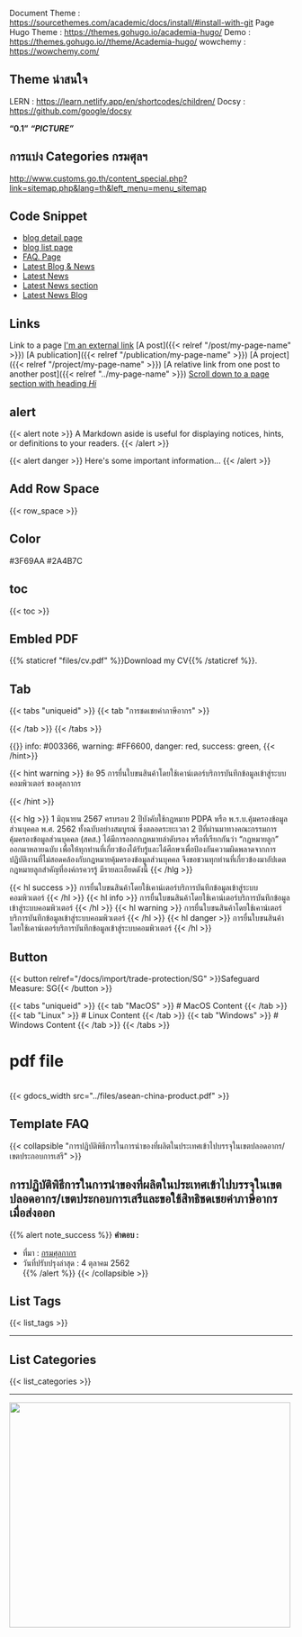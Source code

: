 Document Theme : https://sourcethemes.com/academic/docs/install/#install-with-git
Page Hugo Theme : https://themes.gohugo.io/academia-hugo/
Demo : https://themes.gohugo.io//theme/Academia-hugo/
wowchemy : https://wowchemy.com/

## Theme น่าสนใจ

LERN : https://learn.netlify.app/en/shortcodes/children/
Docsy : https://github.com/google/docsy

**“0.1”**
**_“PICTURE”_**

## การแบ่ง Categories กรมศุลฯ

http://www.customs.go.th/content_special.php?link=sitemap.php&lang=th&left_menu=menu_sitemap

## Code Snippet

- [blog detail page](https://www.bootdey.com/snippets/view/blog-detail-page)
- [blog list page](https://www.bootdey.com/snippets/view/blog-list-page)
- [FAQ. Page](https://www.bootdey.com/snippets/view/paq-page)
- [Latest Blog & News](https://www.bootdey.com/snippets/view/Latest-Blog-and-News)
- [Latest News](https://www.bootdey.com/snippets/view/bs4-Latest-News)
- [Latest News section](https://www.bootdey.com/snippets/view/Latest-News-section)
- [Latest News Blog](https://www.bootdey.com/snippets/view/Latest-News-Blog)

## Links

Link to a page
[I'm an external link](https://www.google.com)
[A post]({{< relref "/post/my-page-name" >}})
[A publication]({{< relref "/publication/my-page-name" >}})
[A project]({{< relref "/project/my-page-name" >}})
[A relative link from one post to another post]({{< relref "../my-page-name" >}})
[Scroll down to a page section with heading _Hi_](#hi)

## alert

{{< alert note >}}
A Markdown aside is useful for displaying notices, hints, or definitions to your readers.
{{< /alert >}}

{{< alert danger >}}
Here's some important information...
{{< /alert >}}

## Add Row Space

{{< row_space >}}

## Color

#3F69AA
#2A4B7C

## toc

{{< toc >}}

## Embled PDF

{{% staticref "files/cv.pdf" %}}Download my CV{{% /staticref %}}.

## Tab

{{< tabs "uniqueid" >}}
{{< tab "การชดเชยค่าภาษีอากร" >}}

{{< /tab >}}
{{< /tabs >}}

{{<hint success>}}
info: #003366,
warning: #FF6600,
danger: red,
success: green,
{{< /hint>}}

{{< hint warning >}}
ข้อ 95 การยื่นใบขนสินค้าโดยใช้เคาน์เตอร์บริการบันทึกข้อมูลเข้าสู่ระบบคอมพิวเตอร์ ของศุลกากร

{{< /hint >}} 

{{< hlg >}} 
1 มิถุนายน 2567 ครบรอบ 2 ปีบังคับใช้กฎหมาย PDPA หรือ พ.ร.บ.คุ้มครองข้อมูลส่วนบุคคล พ.ศ. 2562 ทั้งฉบับอย่างสมบูรณ์ ซึ่งตลอดระยะเวลา 2 ปีที่ผ่านมาทางคณะกรรมการคุ้มครองข้อมูลส่วนบุคคล (สคส.) ได้มีการออกกฎหมายลำดับรอง หรือที่เรียกกันว่า “กฎหมายลูก” ออกมาหลายฉบับ เพื่อให้ทุกท่านที่เกี่ยวข้องได้รับรู้และได้ศึกษาเพื่อป้องกันความผิดพลาดจากการปฏิบัติงานที่ไม่สอดคล้องกับกฎหมายคุ้มครองข้อมูลส่วนบุคคล จึงขอชวนทุกท่านที่เกี่ยวข้องมาอัปเดตกฎหมายลูกสำคัญที่องค์กรควรรู้ มีรายละเอียดดังนี้
{{< /hlg >}} 

{{< hl success >}} การยื่นใบขนสินค้าโดยใช้เคาน์เตอร์บริการบันทึกข้อมูลเข้าสู่ระบบคอมพิวเตอร์  {{< /hl >}} 
{{< hl info >}} การยื่นใบขนสินค้าโดยใช้เคาน์เตอร์บริการบันทึกข้อมูลเข้าสู่ระบบคอมพิวเตอร์  {{< /hl >}} 
{{< hl warning >}} การยื่นใบขนสินค้าโดยใช้เคาน์เตอร์บริการบันทึกข้อมูลเข้าสู่ระบบคอมพิวเตอร์  {{< /hl >}} 
{{< hl danger >}} การยื่นใบขนสินค้าโดยใช้เคาน์เตอร์บริการบันทึกข้อมูลเข้าสู่ระบบคอมพิวเตอร์  {{< /hl >}} 

## Button

{{< button relref="/docs/import/trade-protection/SG" >}}Safeguard Measure: SG{{< /button >}}

{{< tabs "uniqueid" >}}
{{< tab "MacOS" >}} # MacOS Content {{< /tab >}}
{{< tab "Linux" >}} # Linux Content {{< /tab >}}
{{< tab "Windows" >}} # Windows Content {{< /tab >}}
{{< /tabs >}}

# pdf file

<br>
{{< gdocs_width src="../files/asean-china-product.pdf" >}}

<br>

## Template FAQ

{{< collapsible "การปฏิบัติพิธีการในการนำของที่ผลิตในประเทศเข้าไปบรรจุในเขตปลอดอากร/เขตประกอบการเสรี"  >}}

## การปฏิบัติพิธีการในการนำของที่ผลิตในประเทศเข้าไปบรรจุในเขตปลอดอากร/เขตประกอบการเสรีและขอใช้สิทธิชดเชยค่าภาษีอากรเมื่อส่งออก

{{% alert note_success %}}
**คำตอบ :**

- ที่มา : [กรมศุลกากร](http://ccc.customs.go.th/cont_strc_faq.php?current_id=14232a324149505f47&left_menu=interesting_article)
- วันที่ปรับปรุงล่าสุด : 4 ตุลาคม 2562  
   {{% /alert %}}
  {{< /collapsible >}}

## List Tags

{{< list_tags >}}

---

## List Categories

{{< list_categories >}}

---

 <img src="../img/DG/class-1.png" width="500" height="400"/>
